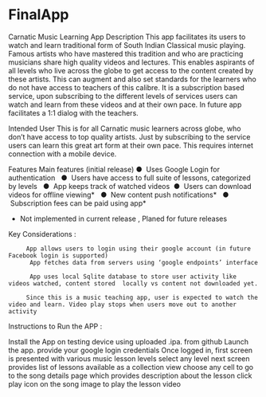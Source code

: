 # FinalApp

Carnatic Music Learning App 
Description 
This app facilitates its users to watch and learn traditional form of South Indian Classical music playing. Famous artists who have mastered this tradition and who are practicing musicians share high quality videos and lectures. This enables aspirants of all levels who live across the globe to get access to the content created by these artists. This can augment and also set standards for the learners who do not have access to teachers of this calibre. 
It is a subscription based service, upon subscribing to the different levels of services users can watch and learn from these videos and at their own pace. In future app facilitates a 1:­1 dialog with the teachers. 

Intended User 
This is for all Carnatic music learners across globe, who don’t have access to top quality artists. Just by subscribing to the service users can learn this great art form at their own pace. This requires internet connection with a mobile device. 

Features 
Main features (initial release) 
		●  Uses Google Login for authentication  
		●  Users have access to full suite of lessons, categorized by levels  
		●  App keeps track of watched videos 
		●  Users can download videos for offline viewing*  
		●  New content push notifications*  
		●  Subscription fees can be paid using app*  
* Not implemented in current release , Planed for future releases

Key Considerations :

		 App allows users to login using their google account (in future Facebook login is supported)  
		­  App fetches data from servers using ‘google endpoints’ interface  
		­  App uses local Sqlite database to store user activity like videos watched, content stored  locally vs content not downloaded yet.  
		­ Since this is a music teaching app, user is expected to watch the video and learn. Video play stops when users move out to another activity  

Instructions to Run the APP :

Install the App on testing device using uploaded .ipa. from  github
Launch the app. provide your google login credentials
Once logged in, first screen is presented with various music lesson levels
select any level
next screen provides list of lessons available as a collection view
choose any cell to go to the song details page which provides description about the lesson
click play icon on the song image to play the lesson video

